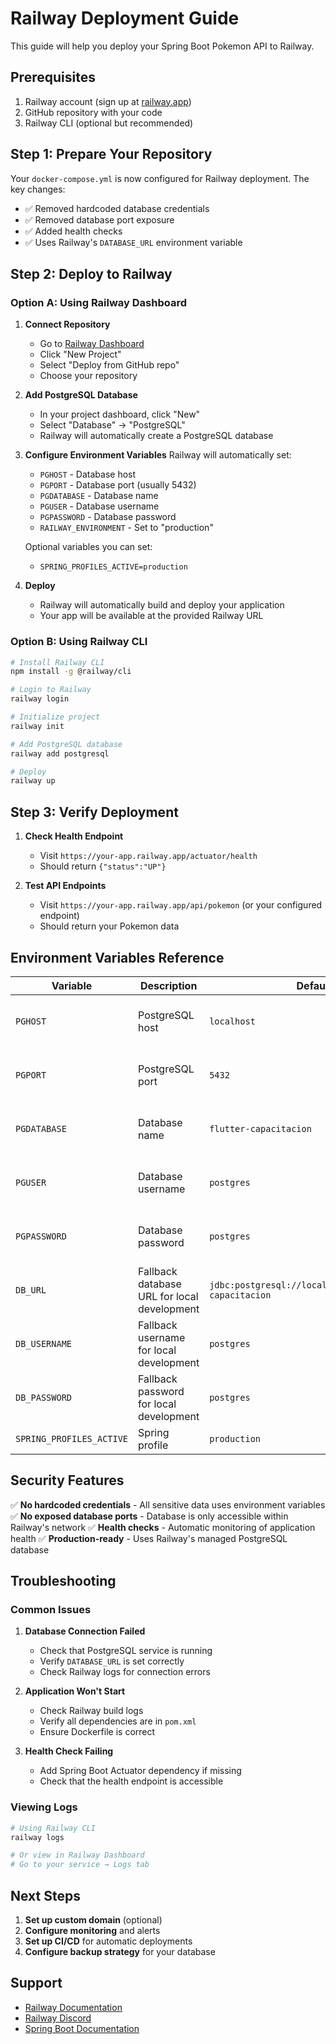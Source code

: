# Railway Deployment Guide

This guide will help you deploy your Spring Boot Pokemon API to Railway.

## Prerequisites

1. Railway account (sign up at [railway.app](https://railway.app))
2. GitHub repository with your code
3. Railway CLI (optional but recommended)

## Step 1: Prepare Your Repository

Your `docker-compose.yml` is now configured for Railway deployment. The key changes:

- ✅ Removed hardcoded database credentials
- ✅ Removed database port exposure
- ✅ Added health checks
- ✅ Uses Railway's `DATABASE_URL` environment variable

## Step 2: Deploy to Railway

### Option A: Using Railway Dashboard

1. **Connect Repository**
   - Go to [Railway Dashboard](https://railway.app/dashboard)
   - Click "New Project"
   - Select "Deploy from GitHub repo"
   - Choose your repository

2. **Add PostgreSQL Database**
   - In your project dashboard, click "New"
   - Select "Database" → "PostgreSQL"
   - Railway will automatically create a PostgreSQL database

3. **Configure Environment Variables**
   Railway will automatically set:
   - `PGHOST` - Database host
   - `PGPORT` - Database port (usually 5432)
   - `PGDATABASE` - Database name
   - `PGUSER` - Database username
   - `PGPASSWORD` - Database password
   - `RAILWAY_ENVIRONMENT` - Set to "production"

   Optional variables you can set:
   - `SPRING_PROFILES_ACTIVE=production`

4. **Deploy**
   - Railway will automatically build and deploy your application
   - Your app will be available at the provided Railway URL

### Option B: Using Railway CLI

```bash
# Install Railway CLI
npm install -g @railway/cli

# Login to Railway
railway login

# Initialize project
railway init

# Add PostgreSQL database
railway add postgresql

# Deploy
railway up
```

## Step 3: Verify Deployment

1. **Check Health Endpoint**
   - Visit `https://your-app.railway.app/actuator/health`
   - Should return `{"status":"UP"}`

2. **Test API Endpoints**
   - Visit `https://your-app.railway.app/api/pokemon` (or your configured endpoint)
   - Should return your Pokemon data

## Environment Variables Reference

| Variable | Description | Default | Required |
|----------|-------------|---------|----------|
| `PGHOST` | PostgreSQL host | `localhost` | Yes (auto-set by Railway) |
| `PGPORT` | PostgreSQL port | `5432` | No (auto-set by Railway) |
| `PGDATABASE` | Database name | `flutter-capacitacion` | No (auto-set by Railway) |
| `PGUSER` | Database username | `postgres` | No (auto-set by Railway) |
| `PGPASSWORD` | Database password | `postgres` | No (auto-set by Railway) |
| `DB_URL` | Fallback database URL for local development | `jdbc:postgresql://localhost:5432/flutter-capacitacion` | No |
| `DB_USERNAME` | Fallback username for local development | `postgres` | No |
| `DB_PASSWORD` | Fallback password for local development | `postgres` | No |
| `SPRING_PROFILES_ACTIVE` | Spring profile | `production` | No |

## Security Features

✅ **No hardcoded credentials** - All sensitive data uses environment variables
✅ **No exposed database ports** - Database is only accessible within Railway's network
✅ **Health checks** - Automatic monitoring of application health
✅ **Production-ready** - Uses Railway's managed PostgreSQL database

## Troubleshooting

### Common Issues

1. **Database Connection Failed**
   - Check that PostgreSQL service is running
   - Verify `DATABASE_URL` is set correctly
   - Check Railway logs for connection errors

2. **Application Won't Start**
   - Check Railway build logs
   - Verify all dependencies are in `pom.xml`
   - Ensure Dockerfile is correct

3. **Health Check Failing**
   - Add Spring Boot Actuator dependency if missing
   - Check that the health endpoint is accessible

### Viewing Logs

```bash
# Using Railway CLI
railway logs

# Or view in Railway Dashboard
# Go to your service → Logs tab
```

## Next Steps

1. **Set up custom domain** (optional)
2. **Configure monitoring** and alerts
3. **Set up CI/CD** for automatic deployments
4. **Configure backup strategy** for your database

## Support

- [Railway Documentation](https://docs.railway.app)
- [Railway Discord](https://discord.gg/railway)
- [Spring Boot Documentation](https://spring.io/projects/spring-boot)
